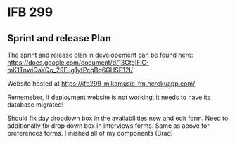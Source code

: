 # IFB 299

## Sprint and release Plan
The sprint and release plan in developement can be found here:
https://docs.google.com/document/d/13GtgIFlC-mK1TnwiQaYQo_29Fug1yfPcqBq6GHSP12I/

Website hosted at https://ifb299-mikamusic-fm.herokuapp.com/

Rememeber, If deployment website is not working, it needs to have its database migrated!

Should fix day dropdown box in the availabilities new and edit form.
Need to additionally fix drop down box in interviews forms.
Same as above for preferences forms.
Finished all of my components (Brad)
